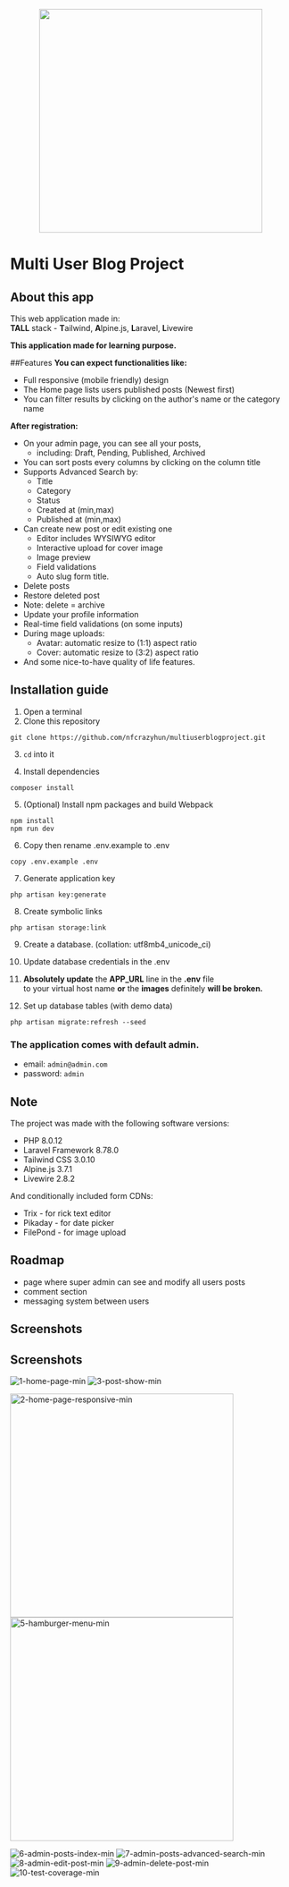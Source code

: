 
<p align="center"><a href="https://laravel.com" target="_blank"><img src="https://raw.githubusercontent.com/laravel/art/master/logo-lockup/5%20SVG/2%20CMYK/1%20Full%20Color/laravel-logolockup-cmyk-red.svg" width="400"></a></p>

# Multi User Blog Project
## About this app
This web application made in:\
**TALL** stack - **T**ailwind, **A**lpine.js, **L**aravel, **L**ivewire

**This application made for learning purpose.**

##Features
**You can expect functionalities like:**

- Full responsive (mobile friendly) design
- The Home page lists users published posts (Newest first)
- You can filter results by clicking on the author's name or the category name

**After registration:**

- On your admin page, you can see all your posts,
    - including: Draft, Pending, Published, Archived
- You can sort posts every columns by clicking on the column title
- Supports Advanced Search by:
    - Title
    - Category
    - Status
    - Created at (min,max)
    - Published at (min,max)
- Can create new post or edit existing one
    - Editor includes WYSIWYG editor
    - Interactive upload for cover image
    - Image preview
    - Field validations
    - Auto slug form title.
- Delete posts
- Restore deleted post
- Note:  delete = archive
- Update your profile information
- Real-time field validations (on some inputs)
- During mage uploads:
    - Avatar: automatic resize to (1:1) aspect ratio
    - Cover:  automatic resize to (3:2) aspect ratio
- And some nice-to-have quality of life features.

## Installation guide
1. Open a terminal
2. Clone this repository
```
git clone https://github.com/nfcrazyhun/multiuserblogproject.git
```
3. `cd` into it

4. Install dependencies
```
composer install
```
5. (Optional) Install npm packages and build Webpack
```
npm install
npm run dev
```
6. Copy then rename .env.example to .env
```
copy .env.example .env
```
7. Generate application key
```
php artisan key:generate
```
8. Create symbolic links
```
php artisan storage:link
```
9. Create a database. (collation: utf8mb4_unicode_ci)

10. Update database credentials in the .env

11. **Absolutely update** the **APP_URL** line in the **.env** file  
    to your virtual host name **or** the **images** definitely **will be broken.**

12. Set up database tables (with demo data)
```
php artisan migrate:refresh --seed
```

### The application comes with default admin.
-   email: `admin@admin.com`
-   password: `admin`

## Note
The project was made with the following software versions:
- PHP 8.0.12
- Laravel Framework 8.78.0
- Tailwind CSS 3.0.10
- Alpine.js 3.7.1
- Livewire 2.8.2

And conditionally included form CDNs:
- Trix - for rick text editor
- Pikaday - for date picker
- FilePond - for image upload

## Roadmap
- page where super admin can see and modify all users posts
- comment section
- messaging system between users

## Screenshots
## Screenshots
![1-home-page-min](https://user-images.githubusercontent.com/47859399/148252688-796f2874-e1c2-4053-97b5-27f3fa45a72f.png)
![3-post-show-min](https://user-images.githubusercontent.com/47859399/148252711-570542a9-200f-4d1f-a007-b4e9cd2b1c57.png)

<img src="https://user-images.githubusercontent.com/47859399/148252703-be4b76ee-493c-4102-8220-e1b1d4187f83.png" alt="2-home-page-responsive-min" width="400"/>
<img src="https://user-images.githubusercontent.com/47859399/148258406-f947f06f-19dc-449c-b96d-002605f0716d.png" alt="5-hamburger-menu-min" width="400"/>

![6-admin-posts-index-min](https://user-images.githubusercontent.com/47859399/148252732-a6021d27-7094-45e9-8d26-eb8f9c604ae5.png)
![7-admin-posts-advanced-search-min](https://user-images.githubusercontent.com/47859399/148252746-397ec035-ef03-45bb-8d47-4cf37918ac2f.png)
![8-admin-edit-post-min](https://user-images.githubusercontent.com/47859399/148252759-f416d3d8-3565-4df9-b9a7-115ffa8da88b.png)
![9-admin-delete-post-min](https://user-images.githubusercontent.com/47859399/148252768-39d60a7e-1d0a-47e3-af12-df24c19b01c0.png)
![10-test-coverage-min](https://user-images.githubusercontent.com/47859399/148252777-9b732b74-de85-42d8-8038-f5108ac63bc6.png)
